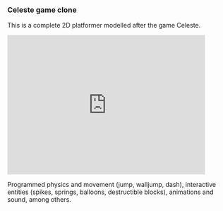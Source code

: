 ### Celeste game clone

This is a complete 2D platformer modelled after the game Celeste.

<iframe width="448" height="315" src="https://eduarddv.github.io/assets/videos/celeste.mp4" frameborder="0" allowfullscreen></iframe>

Programmed physics and movement (jump, walljump, dash), interactive entities (spikes, springs, balloons, destructible blocks), animations and sound, among others.